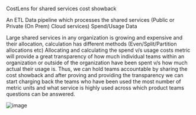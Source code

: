 CostLens for shared services cost showback

An ETL Data pipeline which processes the shared services (Public or Private (On Prem) Cloud services) Spend/Usage Data

Large shared services in any organization is growing and expensive and their allocation, calculation has different methods (Even/Split/Partition allocations etc) Allocating and calculating the spend v/s usage costs metric will provide a great transparency of how much individual teams within an organization or outside of the organization have been spent v/s how much actual their usage is.
Thus, we can hold teams accountable by sharing the cost showback and after proving and providing the transparency we can start charging back the teams who have been used the most number of metric units and what service is highly used across which product teams questions can be answered.

![image](https://user-images.githubusercontent.com/32167301/203930069-16c8448e-5b38-4c9d-b119-835fe155f9df.png)
